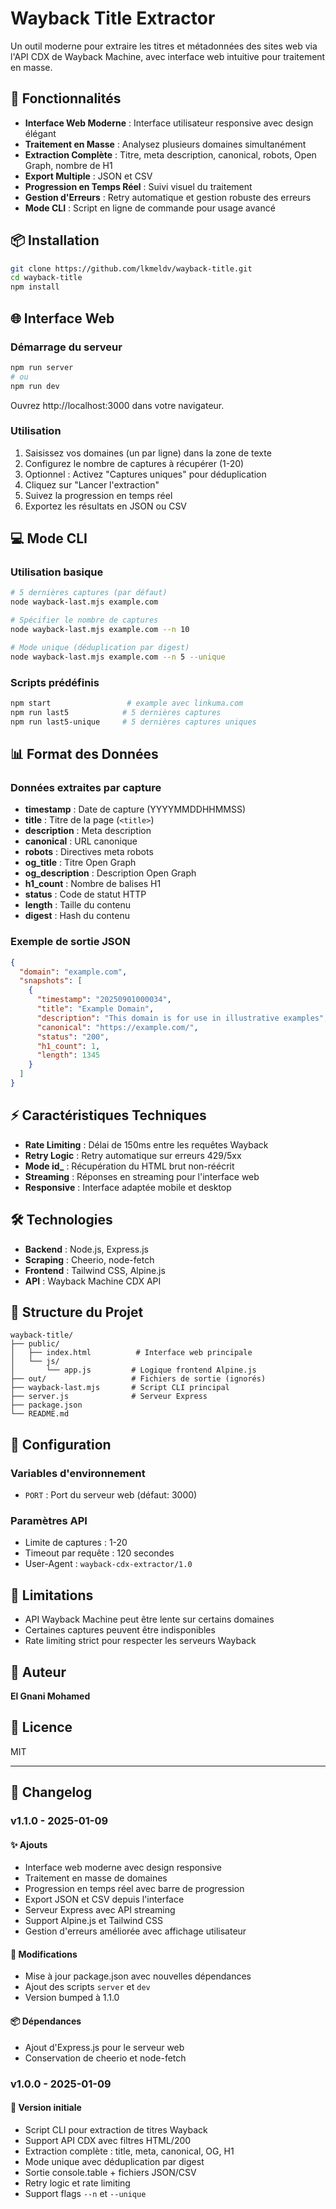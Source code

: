 # Wayback Title Extractor

Un outil moderne pour extraire les titres et métadonnées des sites web via l'API CDX de Wayback Machine, avec interface web intuitive pour traitement en masse.

## 🚀 Fonctionnalités

- **Interface Web Moderne** : Interface utilisateur responsive avec design élégant
- **Traitement en Masse** : Analysez plusieurs domaines simultanément
- **Extraction Complète** : Titre, meta description, canonical, robots, Open Graph, nombre de H1
- **Export Multiple** : JSON et CSV
- **Progression en Temps Réel** : Suivi visuel du traitement
- **Gestion d'Erreurs** : Retry automatique et gestion robuste des erreurs
- **Mode CLI** : Script en ligne de commande pour usage avancé

## 📦 Installation

```bash
git clone https://github.com/lkmeldv/wayback-title.git
cd wayback-title
npm install
```

## 🌐 Interface Web

### Démarrage du serveur
```bash
npm run server
# ou
npm run dev
```

Ouvrez http://localhost:3000 dans votre navigateur.

### Utilisation
1. Saisissez vos domaines (un par ligne) dans la zone de texte
2. Configurez le nombre de captures à récupérer (1-20)
3. Optionnel : Activez "Captures uniques" pour déduplication
4. Cliquez sur "Lancer l'extraction"
5. Suivez la progression en temps réel
6. Exportez les résultats en JSON ou CSV

## 💻 Mode CLI

### Utilisation basique
```bash
# 5 dernières captures (par défaut)
node wayback-last.mjs example.com

# Spécifier le nombre de captures
node wayback-last.mjs example.com --n 10

# Mode unique (déduplication par digest)
node wayback-last.mjs example.com --n 5 --unique
```

### Scripts prédéfinis
```bash
npm start                 # example avec linkuma.com
npm run last5            # 5 dernières captures
npm run last5-unique     # 5 dernières captures uniques
```

## 📊 Format des Données

### Données extraites par capture
- **timestamp** : Date de capture (YYYYMMDDHHMMSS)
- **title** : Titre de la page (`<title>`)
- **description** : Meta description
- **canonical** : URL canonique
- **robots** : Directives meta robots
- **og_title** : Titre Open Graph
- **og_description** : Description Open Graph
- **h1_count** : Nombre de balises H1
- **status** : Code de statut HTTP
- **length** : Taille du contenu
- **digest** : Hash du contenu

### Exemple de sortie JSON
```json
{
  "domain": "example.com",
  "snapshots": [
    {
      "timestamp": "20250901000034",
      "title": "Example Domain",
      "description": "This domain is for use in illustrative examples",
      "canonical": "https://example.com/",
      "status": "200",
      "h1_count": 1,
      "length": 1345
    }
  ]
}
```

## ⚡ Caractéristiques Techniques

- **Rate Limiting** : Délai de 150ms entre les requêtes Wayback
- **Retry Logic** : Retry automatique sur erreurs 429/5xx
- **Mode id_** : Récupération du HTML brut non-réécrit
- **Streaming** : Réponses en streaming pour l'interface web
- **Responsive** : Interface adaptée mobile et desktop

## 🛠️ Technologies

- **Backend** : Node.js, Express.js
- **Scraping** : Cheerio, node-fetch
- **Frontend** : Tailwind CSS, Alpine.js
- **API** : Wayback Machine CDX API

## 📁 Structure du Projet

```
wayback-title/
├── public/
│   ├── index.html          # Interface web principale
│   └── js/
│       └── app.js         # Logique frontend Alpine.js
├── out/                   # Fichiers de sortie (ignorés)
├── wayback-last.mjs       # Script CLI principal
├── server.js              # Serveur Express
├── package.json
└── README.md
```

## 🔧 Configuration

### Variables d'environnement
- `PORT` : Port du serveur web (défaut: 3000)

### Paramètres API
- Limite de captures : 1-20
- Timeout par requête : 120 secondes
- User-Agent : `wayback-cdx-extractor/1.0`

## 🚨 Limitations

- API Wayback Machine peut être lente sur certains domaines
- Certaines captures peuvent être indisponibles
- Rate limiting strict pour respecter les serveurs Wayback

## 👤 Auteur

**El Gnani Mohamed**

## 📄 Licence

MIT

---

## 📝 Changelog

### v1.1.0 - 2025-01-09
#### ✨ Ajouts
- Interface web moderne avec design responsive
- Traitement en masse de domaines
- Progression en temps réel avec barre de progression
- Export JSON et CSV depuis l'interface
- Serveur Express avec API streaming
- Support Alpine.js et Tailwind CSS
- Gestion d'erreurs améliorée avec affichage utilisateur

#### 🔧 Modifications
- Mise à jour package.json avec nouvelles dépendances
- Ajout des scripts `server` et `dev`
- Version bumped à 1.1.0

#### 📦 Dépendances
- Ajout d'Express.js pour le serveur web
- Conservation de cheerio et node-fetch

### v1.0.0 - 2025-01-09
#### 🎉 Version initiale
- Script CLI pour extraction de titres Wayback
- Support API CDX avec filtres HTML/200
- Extraction complète : title, meta, canonical, OG, H1
- Mode unique avec déduplication par digest
- Sortie console.table + fichiers JSON/CSV
- Retry logic et rate limiting
- Support flags `--n` et `--unique`